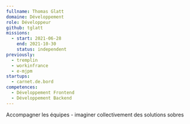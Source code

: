 ```yaml
---
fullname: Thomas Glatt
domaine: Développement
role: Développeur
github: tglatt
missions:
  - start: 2021-06-28
    end: 2021-10-30
    status: independent
previously:
  - tremplin
  - workinfrance
  - e-mjpm
startups:
  - carnet.de.bord
competences:
  - Développement Frontend
  - Développement Backend
---
```

Accompagner les équipes - imaginer collectivement des solutions sobres
